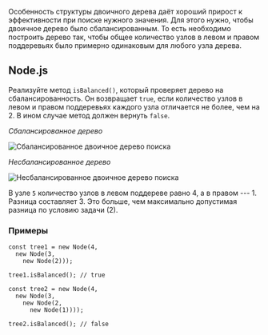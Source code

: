 Особенность структуры двоичного дерева даёт хороший прирост к эффективности при поиске нужного значения. Для этого нужно, чтобы двоичное дерево было сбалансированным. То есть необходимо построить дерево так, чтобы общее количество узлов в левом и правом поддеревьях было примерно одинаковым для любого узла дерева.

Node.js
-------

Реализуйте метод `isBalanced()`, который проверяет дерево на сбалансированность. Он возвращает `true`, если количество узлов в левом и правом поддеревьях каждого узла отличается не более, чем на 2. В ином случае метод должен вернуть `false`.

*Сбалансированное дерево*

![Сбалансированное двоичное дерево поиска](https://cdn2.hexlet.io/derivations/image/original/eyJpZCI6ImIxZDkyY2Y3ZDA2NmE0Y2M1MGM2YmQ0ODdjM2RmOGQ1LnBuZyIsInN0b3JhZ2UiOiJjYWNoZSJ9?signature=8d0110eaa19bd8725e8938db6efcf9a827f5958b318fafd580674c1f0fff5f7f)

*Несбалансированное дерево*

![Несбалансированное двоичное дерево поиска](https://cdn2.hexlet.io/derivations/image/original/eyJpZCI6IjAzZGQ5NTFhOTVjMjY3YWUwNTE5MWUzNTBhNDg5ODBiLnBuZyIsInN0b3JhZ2UiOiJjYWNoZSJ9?signature=e0f473701d194e706d7dd7c18cf02cbea012583b6fa5ea7ac85faf249104bfee)

В узле `5` количество узлов в левом поддереве равно 4, а в правом --- 1. Разница составляет 3. Это больше, чем максимально допустимая разница по условию задачи (2).

### Примеры

```
const tree1 = new Node(4,
  new Node(3,
    new Node(2)));

tree1.isBalanced(); // true

const tree2 = new Node(4,
  new Node(3,
    new Node(2,
      new Node(1))));

tree2.isBalanced(); // false
```